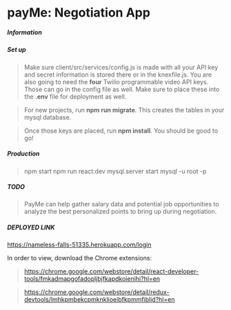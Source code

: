 # payMe: Negotiation App

##### Information

##### Set up
> Make sure client/src/services/config.js is made with all your API key and secret information is stored there or in the knexfile.js.
> You are also going to need the **four** Twilio programmable video API keys. Those can go in the config file as well. Make sure to place these into the **.env** file for deployment as well.

> For new projects, run **npm run migrate**. This creates the tables in your mysql database.

> Once those keys are placed, run **npm install**. You should be good to go!

##### Production
>npm start
>npm run react:dev
>mysql.server start
>mysql -u root -p

##### TODO
>PayMe can help gather salary data and potential job opportunities to analyze the best personalized points to bring up during negotiation.

##### DEPLOYED LINK
https://nameless-falls-51335.herokuapp.com/login

In order to view, download the Chrome extensions:

> https://chrome.google.com/webstore/detail/react-developer-tools/fmkadmapgofadopljbjfkapdkoienihi?hl=en

> https://chrome.google.com/webstore/detail/redux-devtools/lmhkpmbekcpmknklioeibfkpmmfibljd?hl=en
